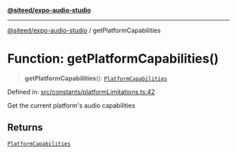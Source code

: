 [**@siteed/expo-audio-studio**](../README.md)

***

[@siteed/expo-audio-studio](../README.md) / getPlatformCapabilities

# Function: getPlatformCapabilities()

> **getPlatformCapabilities**(): [`PlatformCapabilities`](../interfaces/PlatformCapabilities.md)

Defined in: [src/constants/platformLimitations.ts:42](https://github.com/deeeed/expo-audio-stream/blob/34c8c0f2f587ecde9adf97c539289b128f0bccc1/packages/expo-audio-studio/src/constants/platformLimitations.ts#L42)

Get the current platform's audio capabilities

## Returns

[`PlatformCapabilities`](../interfaces/PlatformCapabilities.md)
